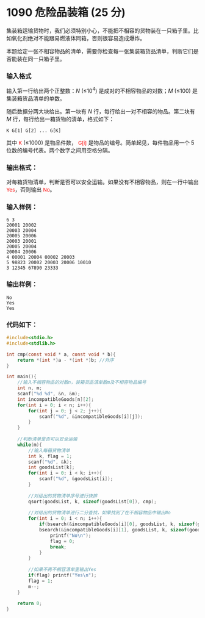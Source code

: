 # 1090 危险品装箱 (25 分)
集装箱运输货物时，我们必须特别小心，不能把不相容的货物装在一只箱子里。比如氧化剂绝对不能跟易燃液体同箱，否则很容易造成爆炸。

本题给定一张不相容物品的清单，需要你检查每一张集装箱货品清单，判断它们是否能装在同一只箱子里。
### 输入格式
输入第一行给出两个正整数：$N$ (≤$10^4$) 是成对的不相容物品的对数；$M$ (≤100) 是集装箱货品清单的单数。

随后数据分两大块给出。第一块有 $N$ 行，每行给出一对不相容的物品。第二块有 $M$ 行，每行给出一箱货物的清单，格式如下：
```
K G[1] G[2] ... G[K]
```
其中 <font color="red" size="2px">K</font> (≤1000) 是物品件数， <font color="red" size="2px">G[i]</font> 是物品的编号。简单起见，每件物品用一个 5 位数的编号代表。两个数字之间用空格分隔。
### 输出格式：
对每箱货物清单，判断是否可以安全运输。如果没有不相容物品，则在一行中输出 <font color="red" size="2px">Yes</font>，否则输出 <font color="red" size="2px">No</font>。
### 输入样例：
```
6 3
20001 20002
20003 20004
20005 20006
20003 20001
20005 20004
20004 20006
4 00001 20004 00002 20003
5 98823 20002 20003 20006 10010
3 12345 67890 23333
```
### 输出样例：
```
No
Yes
Yes
```
### 代码如下：
```c
#include<stdio.h>
#include<stdlib.h>

int cmp(const void * a, const void * b){
    return *(int *)a - *(int *)b; //升序 
}

int main(){
    //输入不相容物品的对数n，装箱货品清单数m及不相容物品编号 
    int n, m;
    scanf("%d %d", &n, &m);
    int incompatibleGoods[n][2];
    for(int i = 0; i < n; i++){
        for(int j = 0; j < 2; j++){
            scanf("%d", &incompatibleGoods[i][j]);
        }
    }
    
    //判断清单是否可以安全运输 
    while(m){
        //输入每箱货物清单 
        int k, flag = 1;
        scanf("%d", &k);
        int goodsList[k];
        for(int i = 0; i < k; i++){
            scanf("%d", &goodsList[i]);
        }
        
        //对给出的货物清单序号进行快排 
        qsort(goodsList, k, sizeof(goodsList[0]), cmp);
        
        //对给出的货物清单进行二分查找，如果找到了在不相容物品中输出No 
        for(int i = 0; i < n; i++){
            if(bsearch(&incompatibleGoods[i][0], goodsList, k, sizeof(goodsList[0]), cmp) &&
            bsearch(&incompatibleGoods[i][1], goodsList, k, sizeof(goodsList[0]), cmp )){
                printf("No\n");
                flag = 0;
                break;
            }
        }
        
        //如果不再不相容清单里输出Yes 
        if(flag) printf("Yes\n");
        flag = 1;
        m--;
    }
    
    return 0;
} 
```